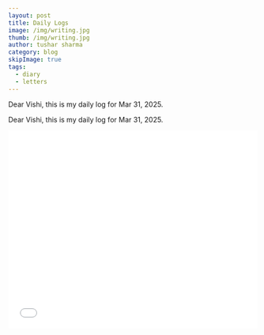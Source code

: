 ```yaml
---
layout: post
title: Daily Logs
image: /img/writing.jpg
thumb: /img/writing.jpg
author: tushar sharma
category: blog
skipImage: true
tags:
  - diary
  - letters
---
```


Dear Vishi, this is my daily log for Mar 31, 2025.<!-- truncate_here -->

Dear Vishi, this is my daily log for Mar 31, 2025.


<iframe
  id="dynamicIframe"
  style="position: relative; width: 100%; height: 400px;"
  src="{{ root_url }}/encrypted/{{ page.path | split:'/'  | last | replace: '.md' '' }}.html"
  frameborder="0"
  scrolling="no"
  allow="accelerometer; autoplay; encrypted-media; gyroscope; picture-in-picture"
  allowfullscreen
  title="Sample"
></iframe>

<script src="{{ root_url }}/js/resizeIframe.js"></script>